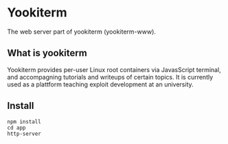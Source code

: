 # Yookiterm

The web server part of yookiterm (yookiterm-www).

## What is yookiterm

Yookiterm provides per-user Linux root containers via JavasScript
terminal, and accompagning tutorials and writeups of
certain topics. It is currently used as a plattform
teaching exploit development at an university. 

## Install

```
npm install 
cd app
http-server
```
